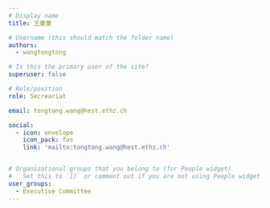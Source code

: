 ```yaml
---
# Display name
title: 王童童

# Username (this should match the folder name)
authors:
  - wangtongtong

# Is this the primary user of the site?
superuser: false

# Role/position
role: Secreariat

email: tongtong.wang@hest.ethz.ch

social:
  - icon: envelope
    icon_pack: fas
    link: 'mailto:tongtong.wang@hest.ethz.ch'


# Organizational groups that you belong to (for People widget)
#   Set this to `[]` or comment out if you are not using People widget.
user_groups:
  - Executive Committee
---
```

